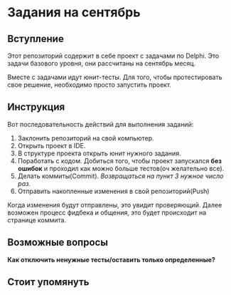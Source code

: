 # Задания на сентябрь
## Вступление
Этот репозиторий содержит в себе проект с задачами по Delphi. Это задачи базового уровня, они рассчитаны на сентябрь месяц.

Вместе с задачами идут юнит-тесты. Для того, чтобы протестировать свое решение, необходимо просто запустить проект.
## Инструкция
Вот последовательность действий для выполнения заданий:

1. Заклонить репозиторий на свой компьютер.
1. Открыть проект в IDE.
1. В структуре проекта открыть юнит нужного задания.
1. Поработать с кодом. Добиться того, чтобы проект запускался **без ошибок** и проходил как можно больше тестов(оч желательно все).
1. Делать коммиты(Commit). *Возвращаться на пункт 3 нужное число раз.*
1. Отправить накопленные изменения в свой репозиторий(Push)

Когда  изменения будут отправлены, это увидит проверяющий. Далее возможен процесс фидбека и общения, это будет происходит на странице коммита.
## Возможные вопросы
**Как отключить ненужные тесты/оставить только определенные?**

## Стоит упомянуть
